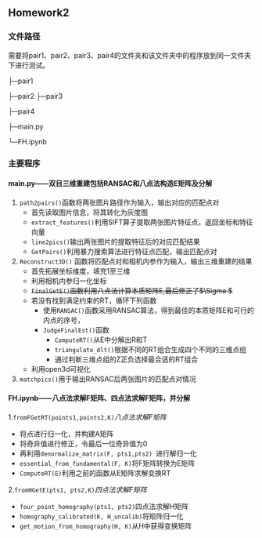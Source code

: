 ## Homework2

### 文件路径

需要将pair1、pair2、pair3、pair4的文件夹和该文件夹中的程序放到同一文件夹下进行测试。

├─pair1

├─pair2
		├─pair3

├─pair4

├─main.py

└─FH.ipynb

### 

### 主要程序

#### main.py——双目三维重建包括RANSAC和八点法构造E矩阵及分解

1. `path2pairs()`函数将两张图片路径作为输入，输出对应的匹配点对
   + 首先读取图片信息，将其转化为灰度图
   + `extract_features()`利用SIFT算子提取两张图片特征点，返回坐标和特征向量
   + `line2pics()`输出两张图片的提取特征后的对应匹配结果
   + `GetPairs()`利用暴力搜索算法进行特征点匹配，输出匹配点对
2. `Reconstruct3D()` 函数将匹配点对和相机内参作为输入，输出三维重建的结果
   + 首先拓展坐标维度，填充1至三维
   + 利用相机内参归一化坐标
   + ~~`FinalGetE()`函数利用八点法计算本质矩阵E,最后修正了$\Sigma $~~
   + 若没有找到满足约束的RT，循环下列函数
     + 使用`RANSAC()`函数采用RANSAC算法，得到最佳的本质矩阵E和可行的内点的序号，
     + `JudgeFinalEst()`函数
       + `ComputeRT()`从E中分解出R和T
       + `triangulate_dlt()`根据不同的RT组合生成四个不同的三维点组
       + 通过判断三维点组的Z正负选择最合适的RT组合
   + 利用open3d可视化
3. `matchpics()`用于输出RANSAC后两张图片的匹配点对情况

#### FH.ipynb——八点法求解F矩阵、四点法求解F矩阵，并分解

1.`fromFGetRT(points1,points2,K)`*八点法求解F矩阵*

+ 将点进行归一化，并构建A矩阵
+ 将奇异值进行修正，令最后一位奇异值为0
+ 再利用`denormalize_matrix(F, pts1,pts2) `进行解归一化
+ `essential_from_fundamental(F, K)`将F矩阵转换为E矩阵
+ `ComputeRT(E)`利用之前的函数从E矩阵求解变换RT

2.`fromHGetE(pts1, pts2,K)`*四点法求解F矩阵*

+ `four_point_homography(pts1, pts2)`四点法求解H矩阵	
+ `homography_calibrated(K, H_uncalib)`将矩阵归一化
+ `get_motion_from_homography(H, K)`从H中获得变换矩阵



